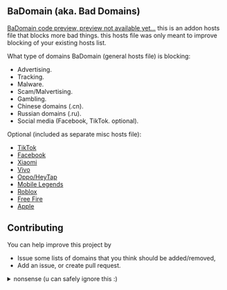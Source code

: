 ## BaDomain (aka. Bad Domains)
[BaDomain code preview, preview not available yet...](https://github.com/MDP43140/BaDomain)
this is an addon hosts file that blocks more bad things.
this hosts file was only meant to improve blocking of your existing hosts list.

What type of domains BaDomain (general hosts file) is blocking:
+ Advertising.
+ Tracking.
+ Malware.
+ Scam/Malvertising.
+ Gambling.
+ Chinese domains (.cn).
+ Russian domains (.ru).
+ Social media (Facebook, TikTok. optional).

Optional (included as separate misc hosts file):
+ [TikTok](https://raw.githubusercontent.com/mdp43140/BaDomain/main/misc/NoTikTok_hosts.txt)
+ [Facebook](https://raw.githubusercontent.com/mdp43140/BaDomain/main/misc/NoFB_hosts.txt)
+ [Xiaomi](https://raw.githubusercontent.com/mdp43140/BaDomain/main/misc/NoXiaomi_hosts.txt)
+ [Vivo](https://raw.githubusercontent.com/mdp43140/BaDomain/main/misc/NoVivo_hosts.txt)
+ [Oppo/HeyTap](https://raw.githubusercontent.com/mdp43140/BaDomain/main/misc/NoOppoHT_hosts.txt)
+ [Mobile Legends](https://raw.githubusercontent.com/mdp43140/BaDomain/main/misc/NoMLBB_hosts.txt)
+ [Roblox](https://raw.githubusercontent.com/mdp43140/BaDomain/main/misc/NoRoblox_hosts.txt)
+ [Free Fire](https://raw.githubusercontent.com/mdp43140/BaDomain/main/misc/NoFreeFire_hosts.txt)
+ [Apple](https://raw.githubusercontent.com/mdp43140/BaDomain/main/misc/NoApple_hosts.txt)

## Contributing
You can help improve this project by
+ Issue some lists of domains that you think should be added/removed,
+ Add an issue, or create pull request.


<details><summary>nonsense (u can safely ignore this :)</summary>
I'm scraping the domains by deploying a free hotspot (at public places).
with adblocking, using AdAway, with these hosts lists:
+ [GoodByeAds + GoodbyeAds YouTube](https://github.com/jerryn70/GoodBye-Ads)
+ [DanHorton's TikTok Blocklist](https://github.com/danhorton7/pihole-block-tiktok/blob/main/tiktok.txt)
+ StevenBlack

then i use AdAway's DNS Activity tab to monitor DNS Activity then scrap any:
- Unknown domains.
- Chinese domains (where lots of bad stuff happening, eg. \*.cn, tiktok.com).
- Russian domains (mostly gambling, porn, invasive tracking/advertising, etc. eg. \*.ru).
- Advertising/Tracking/Malware domains (eg. adx.com, thinkingdata.cn, obstremswiev.site, just to name a few).
- Game server domains (optional/miscellanous, eg. Free fire/garena, MLBB/moonton/youngjoygame/yuanzhan, COC, PUBG/tencent).

that are not on the hosts list listed above and:
- add these to "private lists".
- Export the configuration file.
- Parse the "blocked" section on "adaway-backup.json".
- and add it to BaDomain.
</details>